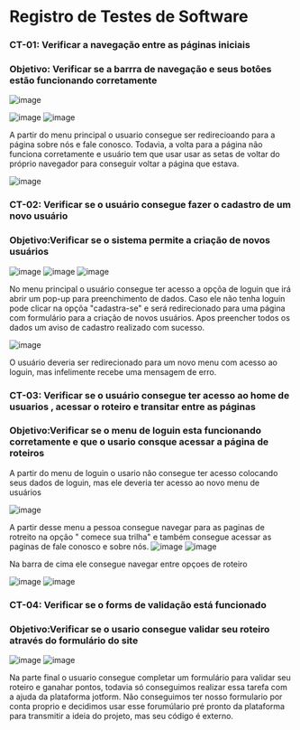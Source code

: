 # Registro de Testes de Software

### CT-01: Verificar a navegação entre as páginas iniciais

### Objetivo: Verificar se a barrra de navegação e seus botôes estão funcionando corretamente

![image](https://github.com/ICEI-PUC-Minas-PMV-ADS/TRAIL-Ferramenta-de-check-in--T6--Grupo-01/assets/82191618/3d7dc13b-5686-4d06-9a23-057989f256da)

![image](https://github.com/ICEI-PUC-Minas-PMV-ADS/TRAIL-Ferramenta-de-check-in--T6--Grupo-01/assets/82191618/aab4fd6f-da0e-41d1-a08e-6f6e6fbc2830)
![image](https://github.com/ICEI-PUC-Minas-PMV-ADS/TRAIL-Ferramenta-de-check-in--T6--Grupo-01/assets/82191618/0107db46-72fa-41e8-908d-b9b82e0e2b0c)

A partir do menu principal o usuario consegue ser redirecioando para a página sobre nós e fale conosco.
Todavia, a volta para a página não funciona corretamente e usuário tem que usar usar as setas de voltar do próprio navegador para conseguir voltar a página que estava. 

![image](https://github.com/ICEI-PUC-Minas-PMV-ADS/TRAIL-Ferramenta-de-check-in--T6--Grupo-01/assets/82191618/d60c1068-a042-43f4-9616-447dd15fb9a1)


### CT-02: Verificar se o usuário consegue fazer o cadastro de um novo usuário

### Objetivo:Verificar se o sistema permite a criação de novos usuários
![image](https://github.com/ICEI-PUC-Minas-PMV-ADS/TRAIL-Ferramenta-de-check-in--T6--Grupo-01/assets/82191618/1f799338-7ca9-4d38-9d63-8dda47f884f7)
![image](https://github.com/ICEI-PUC-Minas-PMV-ADS/TRAIL-Ferramenta-de-check-in--T6--Grupo-01/assets/82191618/4b18f015-93ea-4f11-8c2f-4cf29456c099)
![image](https://github.com/ICEI-PUC-Minas-PMV-ADS/TRAIL-Ferramenta-de-check-in--T6--Grupo-01/assets/82191618/e148cd97-b02e-4251-943e-932cdf0f756f)

No menu  principal o usuário consegue ter acesso a opçõa de loguin que irá abrir um pop-up para preenchimento de dados.
Caso ele não tenha loguin pode clicar na opçõa "cadastra-se" e será redirecionado para uma página com formulário para a criação de novos usuários.
Apos preencher todos os dados um aviso de cadastro realizado com sucesso. 


![image](https://github.com/ICEI-PUC-Minas-PMV-ADS/TRAIL-Ferramenta-de-check-in--T6--Grupo-01/assets/82191618/0e991c1b-b666-433e-8953-2925fc2c8436)

O usuário deveria ser redirecionado para um novo menu com acesso ao loguin, mas infelimente recebe uma mensagem de erro.

### CT-03: Verificar se o usuário consegue ter acesso ao home de usuarios , acessar o roteiro e transitar entre as páginas
### Objetivo:Verificar se o menu de loguin esta funcionando corretamente e que o usario consque acessar a página de roteiros

A partir do menu de loguin o usario não consegue ter acesso colocando seus dados de loguin, mas ele deveria ter acesso ao novo menu de usuários 

![image](https://github.com/ICEI-PUC-Minas-PMV-ADS/TRAIL-Ferramenta-de-check-in--T6--Grupo-01/assets/82191618/7bc6a0fb-d0c3-4de6-b4b7-76f51430590c)


A partir desse menu a pessoa consegue navegar para as paginas de rotreito na opção " comece sua trilha" e também consegue acessar as paginas de fale conosco e sobre nós.
![image](https://github.com/ICEI-PUC-Minas-PMV-ADS/TRAIL-Ferramenta-de-check-in--T6--Grupo-01/assets/82191618/ab8c4e25-c120-4584-8e76-5e248ff6291f)
![image](https://github.com/ICEI-PUC-Minas-PMV-ADS/TRAIL-Ferramenta-de-check-in--T6--Grupo-01/assets/82191618/bf2b2cb9-b512-4ad2-9706-fee37d1623a0)

Na barra de cima ele consegue navegar entre opçoes de roteiro

![image](https://github.com/ICEI-PUC-Minas-PMV-ADS/TRAIL-Ferramenta-de-check-in--T6--Grupo-01/assets/82191618/d4e1efe4-518e-4089-9a4a-daa7b8ec197c)
![image](https://github.com/ICEI-PUC-Minas-PMV-ADS/TRAIL-Ferramenta-de-check-in--T6--Grupo-01/assets/82191618/b5eb34f1-4f3a-4c80-ae7c-ca2006c7c254)

### CT-04: Verificar se o forms de validação está funcionado	
### Objetivo:Verificar se o usario consegue validar seu roteiro através do formulário do site

![image](https://github.com/ICEI-PUC-Minas-PMV-ADS/TRAIL-Ferramenta-de-check-in--T6--Grupo-01/assets/82191618/92024e04-7052-4759-89f5-4875c7128419)
![image](https://github.com/ICEI-PUC-Minas-PMV-ADS/TRAIL-Ferramenta-de-check-in--T6--Grupo-01/assets/82191618/50ccc25b-359d-449b-8e68-ee0a6aca63b7)

Na parte final o usuario consegue completar um formulário para validar seu roteiro e ganahar pontos, todavia só conseguimos realizar essa tarefa com a ajuda da plataforma jotform. Não conseguimos ter nosso formulario por conta proprio e decidimos usar esse forumúlario pré pronto da plataforma para transmitir a ideia do projeto, mas seu código é externo.
